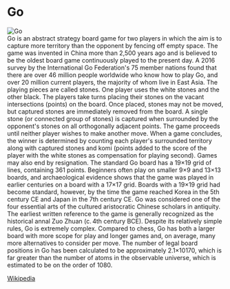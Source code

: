 
Go
==
  
![Go](https://www.tiobe.com/wp-content/themes/tiobe/tiobe-index/images/Go.png)  
Go is an abstract strategy board game for two players in which the aim is to capture more territory than the opponent by fencing off empty space. The game was invented in China more than 2,500 years ago and is believed to be the oldest board game continuously played to the present day. A 2016 survey by the International Go Federation's 75 member nations found that there are over 46 million people worldwide who know how to play Go, and over 20 million current players, the majority of whom live in East Asia.
 The playing pieces are called stones. One player uses the white stones and the other black. The players take turns placing their stones on the vacant intersections (points) on the board. Once placed, stones may not be moved, but captured stones are immediately removed from the board. A single stone (or connected group of stones) is captured when surrounded by the opponent's stones on all orthogonally adjacent points.  The game proceeds until neither player wishes to make another move. 
 When a game concludes, the winner is determined by counting each player's surrounded territory along with captured stones and komi (points added to the score of the player with the white stones as compensation for playing second). Games may also end by resignation.
 The standard Go board has a 19×19 grid of lines, containing 361 points. Beginners often play on smaller 9×9 and 13×13 boards, and archaeological evidence shows that the game was played in earlier centuries on a board with a 17×17 grid. Boards with a 19×19 grid had become standard, however, by the time the game reached Korea in the 5th century CE and Japan in the 7th century CE.
 Go was considered one of the four essential arts of the cultured aristocratic Chinese scholars in antiquity. The earliest written reference to the game is generally recognized as the historical annal Zuo Zhuan (c. 4th century BCE).
 Despite its relatively simple rules, Go is extremely complex. Compared to chess, Go has both a larger board with more scope for play and longer games and, on average, many more alternatives to consider per move. The number of legal board positions in Go has been calculated to be approximately 2.1×10170, which is far greater than the number of atoms in the observable universe, which is estimated to be on the order of 1080.
  
[Wikipedia](https://en.wikipedia.org/wiki/Go_(game))